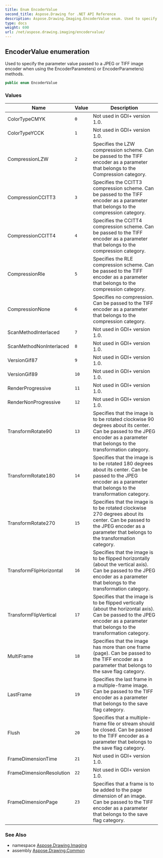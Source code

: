 ```yaml
---
title: Enum EncoderValue
second_title: Aspose.Drawing for .NET API Reference
description: Aspose.Drawing.Imaging.EncoderValue enum. Used to specify the parameter value passed to a JPEG or TIFF image encoder when using the EncoderParameters or EncoderParameters methods
type: docs
weight: 690
url: /net/aspose.drawing.imaging/encodervalue/
---
```

## EncoderValue enumeration

Used to specify the parameter value passed to a JPEG or TIFF image encoder when using the EncoderParameters) or EncoderParameters) methods.

```csharp
public enum EncoderValue
```

### Values

| Name | Value | Description |
| --- | --- | --- |
| ColorTypeCMYK | `0` | Not used in GDI+ version 1.0. |
| ColorTypeYCCK | `1` | Not used in GDI+ version 1.0. |
| CompressionLZW | `2` | Specifies the LZW compression scheme. Can be passed to the TIFF encoder as a parameter that belongs to the Compression category. |
| CompressionCCITT3 | `3` | Specifies the CCITT3 compression scheme. Can be passed to the TIFF encoder as a parameter that belongs to the compression category. |
| CompressionCCITT4 | `4` | Specifies the CCITT4 compression scheme. Can be passed to the TIFF encoder as a parameter that belongs to the compression category. |
| CompressionRle | `5` | Specifies the RLE compression scheme. Can be passed to the TIFF encoder as a parameter that belongs to the compression category. |
| CompressionNone | `6` | Specifies no compression. Can be passed to the TIFF encoder as a parameter that belongs to the compression category. |
| ScanMethodInterlaced | `7` | Not used in GDI+ version 1.0. |
| ScanMethodNonInterlaced | `8` | Not used in GDI+ version 1.0. |
| VersionGif87 | `9` | Not used in GDI+ version 1.0. |
| VersionGif89 | `10` | Not used in GDI+ version 1.0. |
| RenderProgressive | `11` | Not used in GDI+ version 1.0. |
| RenderNonProgressive | `12` | Not used in GDI+ version 1.0. |
| TransformRotate90 | `13` | Specifies that the image is to be rotated clockwise 90 degrees about its center. Can be passed to the JPEG encoder as a parameter that belongs to the transformation category. |
| TransformRotate180 | `14` | Specifies that the image is to be rotated 180 degrees about its center. Can be passed to the JPEG encoder as a parameter that belongs to the transformation category. |
| TransformRotate270 | `15` | Specifies that the image is to be rotated clockwise 270 degrees about its center. Can be passed to the JPEG encoder as a parameter that belongs to the transformation category. |
| TransformFlipHorizontal | `16` | Specifies that the image is to be flipped horizontally (about the vertical axis). Can be passed to the JPEG encoder as a parameter that belongs to the transformation category. |
| TransformFlipVertical | `17` | Specifies that the image is to be flipped vertically (about the horizontal axis). Can be passed to the JPEG encoder as a parameter that belongs to the transformation category. |
| MultiFrame | `18` | Specifies that the image has more than one frame (page). Can be passed to the TIFF encoder as a parameter that belongs to the save flag category. |
| LastFrame | `19` | Specifies the last frame in a multiple-frame image. Can be passed to the TIFF encoder as a parameter that belongs to the save flag category. |
| Flush | `20` | Specifies that a multiple-frame file or stream should be closed. Can be passed to the TIFF encoder as a parameter that belongs to the save flag category. |
| FrameDimensionTime | `21` | Not used in GDI+ version 1.0. |
| FrameDimensionResolution | `22` | Not used in GDI+ version 1.0. |
| FrameDimensionPage | `23` | Specifies that a frame is to be added to the page dimension of an image. Can be passed to the TIFF encoder as a parameter that belongs to the save flag category. |

### See Also

* namespace [Aspose.Drawing.Imaging](../../aspose.drawing.imaging/)
* assembly [Aspose.Drawing.Common](../../)


